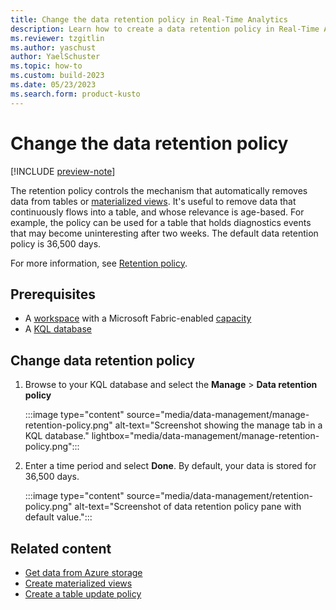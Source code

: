 ```yaml
---
title: Change the data retention policy in Real-Time Analytics
description: Learn how to create a data retention policy in Real-Time Analytics.
ms.reviewer: tzgitlin
ms.author: yaschust
author: YaelSchuster
ms.topic: how-to
ms.custom: build-2023
ms.date: 05/23/2023
ms.search.form: product-kusto
---
```

# Change the data retention policy

[!INCLUDE [preview-note](../includes/preview-note.md)]

The retention policy controls the mechanism that automatically removes data from tables or [materialized views](/azure/data-explorer/kusto/management/materialized-views/materialized-view-overview?context=/fabric/context/context&pivots=fabric). It's useful to remove data that continuously flows into a table, and whose relevance is age-based. For example, the policy can be used for a table that holds diagnostics events that may become uninteresting after two weeks. The default data retention policy is 36,500 days.

For more information, see [Retention policy](/azure/data-explorer/kusto/management/retentionpolicy?context=/fabric/context/context).  

## Prerequisites

* A [workspace](../get-started/create-workspaces.md) with a Microsoft Fabric-enabled [capacity](../enterprise/licenses.md#capacity)
* A [KQL database](create-database.md)

## Change data retention policy

1. Browse to your KQL database and select the **Manage** > **Data retention policy**

    :::image type="content" source="media/data-management/manage-retention-policy.png" alt-text="Screenshot showing the manage tab in a KQL database."  lightbox="media/data-management/manage-retention-policy.png":::

1. Enter a time period and select **Done**. By default, your data is stored for 36,500 days.

    :::image type="content" source="media/data-management/retention-policy.png" alt-text="Screenshot of data retention policy pane with default value.":::

## Related content

* [Get data from Azure storage](get-data-azure-storage.md)
* [Create materialized views](materialized-view.md)
* [Create a table update policy](table-update-policy.md)
